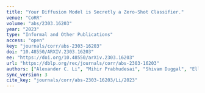 ```yaml
---
title: "Your Diffusion Model is Secretly a Zero-Shot Classifier."
venue: "CoRR"
volume: "abs/2303.16203"
year: "2023"
type: "Informal and Other Publications"
access: "open"
key: "journals/corr/abs-2303-16203"
doi: "10.48550/ARXIV.2303.16203"
ee: "https://doi.org/10.48550/arXiv.2303.16203"
url: "https://dblp.org/rec/journals/corr/abs-2303-16203"
authors: ["Alexander C. Li", "Mihir Prabhudesai", "Shivam Duggal", "Ellis Brown", "Deepak Pathak"]
sync_version: 3
cite_key: "journals/corr/abs-2303-16203/Li/2023"
---
```

